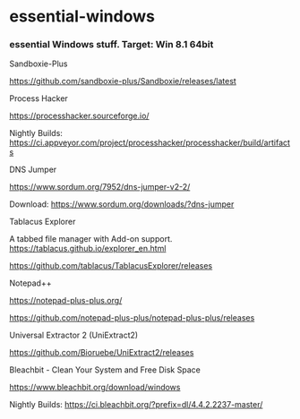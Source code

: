 # essential-windows
### essential Windows stuff. Target: Win 8.1 64bit




Sandboxie-Plus

https://github.com/sandboxie-plus/Sandboxie/releases/latest

Process Hacker

https://processhacker.sourceforge.io/


Nightly Builds: https://ci.appveyor.com/project/processhacker/processhacker/build/artifacts

DNS Jumper

https://www.sordum.org/7952/dns-jumper-v2-2/

Download: 
https://www.sordum.org/downloads/?dns-jumper

Tablacus Explorer

A tabbed file manager with Add-on support.
https://tablacus.github.io/explorer_en.html

https://github.com/tablacus/TablacusExplorer/releases

Notepad++

https://notepad-plus-plus.org/

https://github.com/notepad-plus-plus/notepad-plus-plus/releases

Universal Extractor 2 (UniExtract2)


https://github.com/Bioruebe/UniExtract2/releases

Bleachbit - Clean Your System and Free Disk Space

https://www.bleachbit.org/download/windows

Nightly Builds: https://ci.bleachbit.org/?prefix=dl/4.4.2.2237-master/

